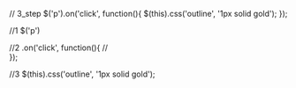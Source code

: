 // 3_step
$('p').on('click', function(){
  $(this).css('outline', '1px solid gold');
});

//1
$('p')

//2
.on('click', function(){
  //  
});

//3
$(this).css('outline', '1px solid gold');

